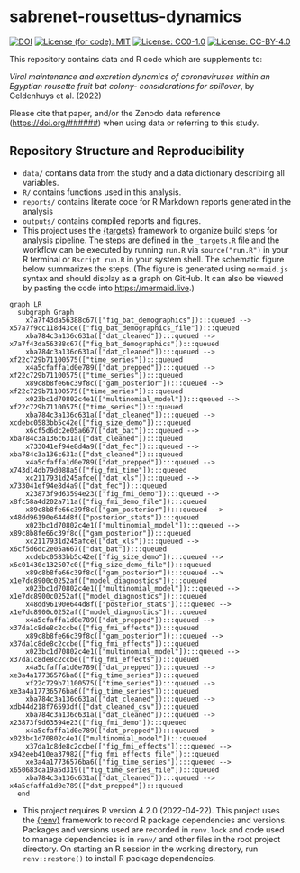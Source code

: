 
<!-- README.md is generated from README.Rmd. Please edit that file -->

# sabrenet-rousettus-dynamics

[![DOI](https://zenodo.org/badge/DOI/10.5281/zenodo.6637927)](https://doi.org/10.5281/zenodo.6637927)
[![License (for code):
MIT](https://img.shields.io/badge/License%20(for%20code)-MIT-green.svg)](https://opensource.org/licenses/MIT)
[![License:
CC0-1.0](https://img.shields.io/badge/License%20(for%20data)-CC0_1.0-lightgrey.svg)](http://creativecommons.org/publicdomain/zero/1.0/)
[![License:
CC-BY-4.0](https://img.shields.io/badge/License%20(for%20text)-CC_BY_4.0-blue.svg)](http://creativecommons.org/publicdomain/zero/1.0/)

This repository contains data and R code which are supplements to:

*Viral maintenance and excretion dynamics of coronaviruses within an
Egyptian rousette fruit bat colony- considerations for spillover*, by
Geldenhuys et al. (2022)

Please cite that paper, and/or the Zenodo data reference
(<a href="https://doi.org/######" class="uri">https://doi.org/######</a>)
when using data or referring to this study.

## Repository Structure and Reproducibility

-   `data/` contains data from the study and a data dictionary
    describing all variables.
-   `R/` contains functions used in this analysis.
-   `reports/` contains literate code for R Markdown reports generated
    in the analysis
-   `outputs/` contains compiled reports and figures.
-   This project uses the
    [{targets}](https://wlandau.github.io/targets-manual/) framework to
    organize build steps for analysis pipeline. The steps are defined in
    the `_targets.R` file and the workflow can be executed by running
    `run.R` via `source("run.R")` in your R terminal or `Rscript run.R`
    in your system shell. The schematic figure below summarizes the
    steps. (The figure is generated using `mermaid.js` syntax and should
    display as a graph on GitHub. It can also be viewed by pasting the
    code into <https://mermaid.live>.)

``` mermaid
graph LR
  subgraph Graph
    x7a7f43da56388c67(["fig_bat_demographics"]):::queued --> x57a7f9cc118d43ce(["fig_bat_demographics_file"]):::queued
    xba784c3a136c631a(["dat_cleaned"]):::queued --> x7a7f43da56388c67(["fig_bat_demographics"]):::queued
    xba784c3a136c631a(["dat_cleaned"]):::queued --> xf22c729b71100575(["time_series"]):::queued
    x4a5cfaffa1d0e789(["dat_prepped"]):::queued --> xf22c729b71100575(["time_series"]):::queued
    x89c8b8fe66c39f8c(["gam_posterior"]):::queued --> xf22c729b71100575(["time_series"]):::queued
    x023bc1d70802c4e1(["multinomial_model"]):::queued --> xf22c729b71100575(["time_series"]):::queued
    xba784c3a136c631a(["dat_cleaned"]):::queued --> xcdebc0583bb5c42e(["fig_size_demo"]):::queued
    x6cf5d6dc2e05a667(["dat_bat"]):::queued --> xba784c3a136c631a(["dat_cleaned"]):::queued
    x733041ef94e8d4a9(["dat_fec"]):::queued --> xba784c3a136c631a(["dat_cleaned"]):::queued
    x4a5cfaffa1d0e789(["dat_prepped"]):::queued --> x743d14db79d088a5(["fig_fmi_time"]):::queued
    xc2117931d245afce(["dat_xls"]):::queued --> x733041ef94e8d4a9(["dat_fec"]):::queued
    x23873f9d63594e23(["fig_fmi_demo"]):::queued --> x8fc58a4d202a711a(["fig_fmi_demo_file"]):::queued
    x89c8b8fe66c39f8c(["gam_posterior"]):::queued --> x48dd96190e644d8f(["posterior_stats"]):::queued
    x023bc1d70802c4e1(["multinomial_model"]):::queued --> x89c8b8fe66c39f8c(["gam_posterior"]):::queued
    xc2117931d245afce(["dat_xls"]):::queued --> x6cf5d6dc2e05a667(["dat_bat"]):::queued
    xcdebc0583bb5c42e(["fig_size_demo"]):::queued --> x6c01430c132507c0(["fig_size_demo_file"]):::queued
    x89c8b8fe66c39f8c(["gam_posterior"]):::queued --> x1e7dc8900c0252af(["model_diagnostics"]):::queued
    x023bc1d70802c4e1(["multinomial_model"]):::queued --> x1e7dc8900c0252af(["model_diagnostics"]):::queued
    x48dd96190e644d8f(["posterior_stats"]):::queued --> x1e7dc8900c0252af(["model_diagnostics"]):::queued
    x4a5cfaffa1d0e789(["dat_prepped"]):::queued --> x37da1c8de8c2ccbe(["fig_fmi_effects"]):::queued
    x89c8b8fe66c39f8c(["gam_posterior"]):::queued --> x37da1c8de8c2ccbe(["fig_fmi_effects"]):::queued
    x023bc1d70802c4e1(["multinomial_model"]):::queued --> x37da1c8de8c2ccbe(["fig_fmi_effects"]):::queued
    x4a5cfaffa1d0e789(["dat_prepped"]):::queued --> xe3a4a17736576ba6(["fig_time_series"]):::queued
    xf22c729b71100575(["time_series"]):::queued --> xe3a4a17736576ba6(["fig_time_series"]):::queued
    xba784c3a136c631a(["dat_cleaned"]):::queued --> xdb44d218f76593df(["dat_cleaned_csv"]):::queued
    xba784c3a136c631a(["dat_cleaned"]):::queued --> x23873f9d63594e23(["fig_fmi_demo"]):::queued
    x4a5cfaffa1d0e789(["dat_prepped"]):::queued --> x023bc1d70802c4e1(["multinomial_model"]):::queued
    x37da1c8de8c2ccbe(["fig_fmi_effects"]):::queued --> x942eeb410ea37982(["fig_fmi_effects_file"]):::queued
    xe3a4a17736576ba6(["fig_time_series"]):::queued --> x650683ca19a5d319(["fig_time_series_file"]):::queued
    xba784c3a136c631a(["dat_cleaned"]):::queued --> x4a5cfaffa1d0e789(["dat_prepped"]):::queued
  end
```

-   This project requires R version 4.2.0 (2022-04-22). This project
    uses the [{renv}](https://rstudio.github.io/renv/) framework to
    record R package dependencies and versions. Packages and versions
    used are recorded in `renv.lock` and code used to manage
    dependencies is in `renv/` and other files in the root project
    directory. On starting an R session in the working directory, run
    `renv::restore()` to install R package dependencies.
